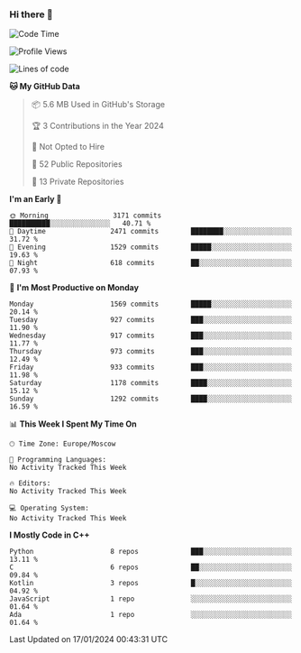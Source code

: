 ### Hi there 👋

<!--
**SemenMartynov/SemenMartynov** is a ✨ _special_ ✨ repository because its `README.md` (this file) appears on your GitHub profile.

Here are some ideas to get you started:

- 🔭 I’m currently working on ...
- 🌱 I’m currently learning ...
- 👯 I’m looking to collaborate on ...
- 🤔 I’m looking for help with ...
- 💬 Ask me about ...
- 📫 How to reach me: ...
- 😄 Pronouns: ...
- ⚡ Fun fact: ...
-->

<!--START_SECTION:waka-->
![Code Time](http://img.shields.io/badge/Code%20Time-0%20secs-blue)

![Profile Views](http://img.shields.io/badge/Profile%20Views-1-blue)

![Lines of code](https://img.shields.io/badge/From%20Hello%20World%20I%27ve%20Written-6.8%20million%20lines%20of%20code-blue)

**🐱 My GitHub Data** 

> 📦 5.6 MB Used in GitHub's Storage 
 > 
> 🏆 3 Contributions in the Year 2024
 > 
> 🚫 Not Opted to Hire
 > 
> 📜 52 Public Repositories 
 > 
> 🔑 13 Private Repositories 
 > 
**I'm an Early 🐤** 

```text
🌞 Morning                3171 commits        ██████████░░░░░░░░░░░░░░░   40.71 % 
🌆 Daytime                2471 commits        ████████░░░░░░░░░░░░░░░░░   31.72 % 
🌃 Evening                1529 commits        █████░░░░░░░░░░░░░░░░░░░░   19.63 % 
🌙 Night                  618 commits         ██░░░░░░░░░░░░░░░░░░░░░░░   07.93 % 
```
📅 **I'm Most Productive on Monday** 

```text
Monday                   1569 commits        █████░░░░░░░░░░░░░░░░░░░░   20.14 % 
Tuesday                  927 commits         ███░░░░░░░░░░░░░░░░░░░░░░   11.90 % 
Wednesday                917 commits         ███░░░░░░░░░░░░░░░░░░░░░░   11.77 % 
Thursday                 973 commits         ███░░░░░░░░░░░░░░░░░░░░░░   12.49 % 
Friday                   933 commits         ███░░░░░░░░░░░░░░░░░░░░░░   11.98 % 
Saturday                 1178 commits        ████░░░░░░░░░░░░░░░░░░░░░   15.12 % 
Sunday                   1292 commits        ████░░░░░░░░░░░░░░░░░░░░░   16.59 % 
```


📊 **This Week I Spent My Time On** 

```text
🕑︎ Time Zone: Europe/Moscow

💬 Programming Languages: 
No Activity Tracked This Week

🔥 Editors: 
No Activity Tracked This Week

💻 Operating System: 
No Activity Tracked This Week
```

**I Mostly Code in C++** 

```text
Python                   8 repos             ███░░░░░░░░░░░░░░░░░░░░░░   13.11 % 
C                        6 repos             ██░░░░░░░░░░░░░░░░░░░░░░░   09.84 % 
Kotlin                   3 repos             █░░░░░░░░░░░░░░░░░░░░░░░░   04.92 % 
JavaScript               1 repo              ░░░░░░░░░░░░░░░░░░░░░░░░░   01.64 % 
Ada                      1 repo              ░░░░░░░░░░░░░░░░░░░░░░░░░   01.64 % 
```




 Last Updated on 17/01/2024 00:43:31 UTC
<!--END_SECTION:waka-->